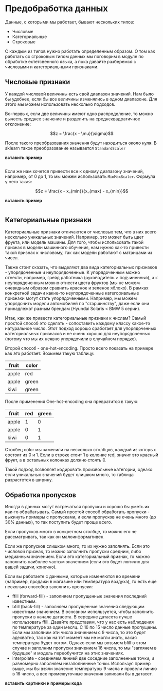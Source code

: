 # Предобработка данных

Данные, с которыми мы работает, бывают нескольких типов:

- Числовые
- Категориальные
- Строковые

С каждым из типов нужно работать определенным образом. О том как работать со строковым типом данных мы поговорим в модуле по обработке естетсвенного языка, а пока давайте разберемся с числовыми и категориальными признаками.

## Числовые признаки

У каждой числовой величины есть свой диапазон значений. Нам было бы удобнее, если бы все величины изменялись в одном диапазоне. Для этого мы можем использовать несколько подходов.

Во-первых, если две величины имеют одно распределение, то можно вычесть среднее значение и разделить на среднеквадратичное отклонение:

$$z = \frac{x - \mu}{\sigma}$$

После такого преобразования значения будут находиться около нуля. В sklearn такое преобразование называется `StandardScaler`

**вставить пример**

```python

```

Если же нам хочется привести все к одному диапазону значений, например, от 0 до 1, то мы можем использовать `MinMaxScaler`. Формула у него такая:

$$z = \frac{x - x_{min}}{x_{max} - x_{min}}$$

**вставить пример**

```python

```

## Категориальные признаки

Категориальные признаки отличаются от числовых тем, что в них всего несколько уникальных значений. Например, это может быть цвет фрукта, или модель машины. Для того, чтобы использовать такой признак в модели машинного обучения, нам нужно как-то привести такой признак к числовому, так как модели работают с матрицами из чисел.

Также стоит сказать, что выделяют два вида категориальных признаков - упорядоченные и неупорядоченные. К упорядоченным можно отнести, например, грейд работника (руководитель > подчиненный), а к неупорядоченным можно отнести цвета фруктов (мы не можем очевидным образом сравнить красное и зеленое яблоко). В рамках конкретной задачи какие-то неупорядоченные категориальные признаки могут стать упорядоченными. Например, мы можем упорядочить модели автомобилей по "старшинству", даже если они принадлежат разным брендам (Hyundai Solaris < BMW 5 серии).

Итак, как же привести категориальные признаки к числам? Самый простой способ это сделать - сопоставить каждому классу какое-то натуральное число. Этот подход хорошо сработает для упорядоченных категориальных признаков и не очень хорошо для неупорядоченных (потому что мы их неявно упорядочили в случайном порядке).

Второй способ - one-hot-encoding. Просто всего показать на примере как это работает. Возьмем такую таблицу:

|fruit|color|
|-----|-----|
|apple|red  |
|apple|green|
|kiwi|green|

После применения One-hot-encoding она превратится в такую:

|fruit|red|green|
|-----|---|-----|
|apple|1  |0    |
|apple|0  |1    |
|kiwi |0  |1    |

Столбец color мы заменили на несколько столбцов, каждый из которых состоит из 0 и 1. Если в строке стоит 1 в колонке red, значит это красный фрукт, а в остальных колонках должно стоять 0.

Такой подход позволяет кодировать произвольные категории, однако если уникальных значений будет слишком много, то таблица разрастется в ширину.

## Обработка пропусков

Иногда в данных могут встречаться пропуски и хорошо бы уметь их как-то обрабатывать. Самый простой способ обработать пропуски - выкинуть примеры с пропусками, и если пропусков не очень много (до 30% данных), то так поступить будет проще всего.

Если пропусков много в конкретном столбце, то можно его не рассматривать, так как он малоинформативен.

Если же пропусков слишком много, то их нужно заполнять. Если это числовой признак, то можно заполнить пропуски средним, либо медианным значением. Если это категориальный признак, то можно заполнить наиболее частым значением (если это будет логично для вашей задачи, конечно).

Если вы работаете с данными, которые изменяются во времени (например, продажи в магазине или температура воздуха), то есть еще несколько способов заполнить пропуски:

- ffill (forward-fill) - заполняем пропущенные значения последний известным.
- bfill (back-fill) - заполняем пропущенные значения следующим известным значением. В основном используется, чтобы заполнить пропуски в начале датасета. В середине датасета лучше использовать ffill. Давайте представим, что у нас есть наблюдения по температуре за один месяц. С 10 по 15 число данные пропущены. Если мы заполним эти числа значением с 9 числа, то это будет адекватно, так как на тот момент мы не могли знать, какая температура будет потом. Однако если мы возьмем bfill в этом случае и заполним пропуски значением 16 числа, то мы "заглянем в будущее" и модель переобучится на этих значениях.
- interpolate - соединяем линией две соседние заполненные точки, и равномерно заполняем незаполненные точки. Используя пример выше, мы бы взяли значение температуры 9 числа и провели линию в 16 число, а все промежуточные значения записали бы в датасет.

**вставить картинки и примеры кода**
